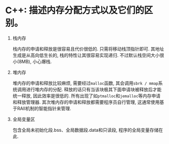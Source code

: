 # C++: 描述内存分配方式以及它们的区别。

1. 栈内存

    栈内存的申请和释放是很容易且代价很低的. 只需将移动栈顶指针即可. 其地址生成是从高向低生长的, 栈的特性让其很容易实现递归. 不过默认栈空间大小很小(8MB), 小心爆栈.

2. 堆内存

    堆内存的申请和释放比较麻烦, 需要经过`malloc`函数, 其会调用`sbrk / mmap`系统调用进行堆内存的分配. 释放的话只有当该块极其下面申请块被释放后才能统一释放, 因此效率是很低的. 所有出现了如`ptmalloc`和`jemalloc`等内存申请和释放管理器. 其次堆内存的申请和释放都需要程序员自行管理, 这通常使用基于RAII机制的智能指针来管理.

3. 全局变量区

    包含全局未初始化段.bss、全局数据段.data和只读段, 程序的全局变量存储在此.
